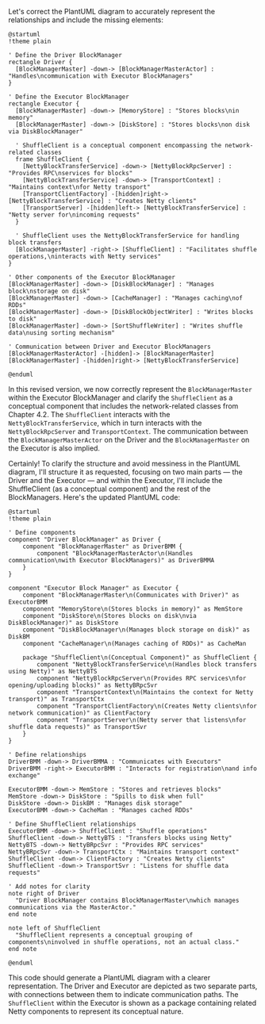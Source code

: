 Let's correct the PlantUML diagram to accurately represent the relationships and include the missing elements:

```plantuml
@startuml
!theme plain

' Define the Driver BlockManager
rectangle Driver {
  [BlockManagerMaster] -down-> [BlockManagerMasterActor] : "Handles\ncommunication with Executor BlockManagers"
}

' Define the Executor BlockManager
rectangle Executor {
  [BlockManagerMaster] -down-> [MemoryStore] : "Stores blocks\nin memory"
  [BlockManagerMaster] -down-> [DiskStore] : "Stores blocks\non disk via DiskBlockManager"

  ' ShuffleClient is a conceptual component encompassing the network-related classes
  frame ShuffleClient {
    [NettyBlockTransferService] -down-> [NettyBlockRpcServer] : "Provides RPC\nservices for blocks"
    [NettyBlockTransferService] -down-> [TransportContext] : "Maintains context\nfor Netty transport"
    [TransportClientFactory] -[hidden]right-> [NettyBlockTransferService] : "Creates Netty clients"
    [TransportServer] -[hidden]left-> [NettyBlockTransferService] : "Netty server for\nincoming requests"
  }

  ' ShuffleClient uses the NettyBlockTransferService for handling block transfers
  [BlockManagerMaster] -right-> [ShuffleClient] : "Facilitates shuffle operations,\ninteracts with Netty services"
}

' Other components of the Executor BlockManager
[BlockManagerMaster] -down-> [DiskBlockManager] : "Manages block\nstorage on disk"
[BlockManagerMaster] -down-> [CacheManager] : "Manages caching\nof RDDs"
[BlockManagerMaster] -down-> [DiskBlockObjectWriter] : "Writes blocks to disk"
[BlockManagerMaster] -down-> [SortShuffleWriter] : "Writes shuffle data\nusing sorting mechanism"

' Communication between Driver and Executor BlockManagers
[BlockManagerMasterActor] -[hidden]-> [BlockManagerMaster]
[BlockManagerMaster] -[hidden]right-> [NettyBlockTransferService]

@enduml
```

In this revised version, we now correctly represent the `BlockManagerMaster` within the Executor BlockManager and clarify the `ShuffleClient` as a conceptual component that includes the network-related classes from Chapter 4.2. The `ShuffleClient` interacts with the `NettyBlockTransferService`, which in turn interacts with the `NettyBlockRpcServer` and `TransportContext`. The communication between the `BlockManagerMasterActor` on the Driver and the `BlockManagerMaster` on the Executor is also implied.

Certainly! To clarify the structure and avoid messiness in the PlantUML diagram, I'll structure it as requested, focusing on two main parts — the Driver and the Executor — and within the Executor, I'll include the ShuffleClient (as a conceptual component) and the rest of the BlockManagers. Here's the updated PlantUML code:

```plantuml
@startuml
!theme plain

' Define components
component "Driver BlockManager" as Driver {
    component "BlockManagerMaster" as DriverBMM {
        component "BlockManagerMasterActor\n(Handles communication\nwith Executor BlockManagers)" as DriverBMMA
    }
}

component "Executor Block Manager" as Executor {
    component "BlockManagerMaster\n(Communicates with Driver)" as ExecutorBMM
    component "MemoryStore\n(Stores blocks in memory)" as MemStore
    component "DiskStore\n(Stores blocks on disk\nvia DiskBlockManager)" as DiskStore
    component "DiskBlockManager\n(Manages block storage on disk)" as DiskBM
    component "CacheManager\n(Manages caching of RDDs)" as CacheMan

    package "ShuffleClient\n(Conceptual Component)" as ShuffleClient {
        component "NettyBlockTransferService\n(Handles block transfers using Netty)" as NettyBTS
        component "NettyBlockRpcServer\n(Provides RPC services\nfor opening/uploading blocks)" as NettyBRpcSvr
        component "TransportContext\n(Maintains the context for Netty transport)" as TransportCtx
        component "TransportClientFactory\n(Creates Netty clients\nfor network communication)" as ClientFactory
        component "TransportServer\n(Netty server that listens\nfor shuffle data requests)" as TransportSvr
    }
}

' Define relationships
DriverBMM -down-> DriverBMMA : "Communicates with Executors"
DriverBMM -right-> ExecutorBMM : "Interacts for registration\nand info exchange"

ExecutorBMM -down-> MemStore : "Stores and retrieves blocks"
MemStore -down-> DiskStore : "Spills to disk when full"
DiskStore -down-> DiskBM : "Manages disk storage"
ExecutorBMM -down-> CacheMan : "Manages cached RDDs"

' Define ShuffleClient relationships
ExecutorBMM -down-> ShuffleClient : "Shuffle operations"
ShuffleClient -down-> NettyBTS : "Transfers blocks using Netty"
NettyBTS -down-> NettyBRpcSvr : "Provides RPC services"
NettyBRpcSvr -down-> TransportCtx : "Maintains transport context"
ShuffleClient -down-> ClientFactory : "Creates Netty clients"
ShuffleClient -down-> TransportSvr : "Listens for shuffle data requests"

' Add notes for clarity
note right of Driver
  "Driver BlockManager contains BlockManagerMaster\nwhich manages communications via the MasterActor."
end note

note left of ShuffleClient
  "ShuffleClient represents a conceptual grouping of components\ninvolved in shuffle operations, not an actual class."
end note

@enduml
```

This code should generate a PlantUML diagram with a clearer representation. The Driver and Executor are depicted as two separate parts, with connections between them to indicate communication paths. The `ShuffleClient` within the Executor is shown as a package containing related Netty components to represent its conceptual nature.
